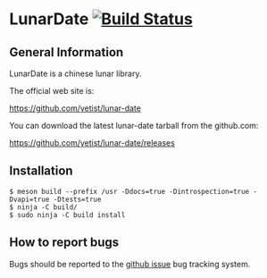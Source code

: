 # LunarDate [![Build Status](https://travis-ci.org/yetist/lunar-date.svg?branch=master)](https://travis-ci.org/yetist/lunar-date)

## General Information

LunarDate is a chinese lunar library.

The official web site is:

https://github.com/yetist/lunar-date

You can download the latest lunar-date tarball from the github.com:

https://github.com/yetist/lunar-date/releases

## Installation

```
$ meson build --prefix /usr -Ddocs=true -Dintrospection=true -Dvapi=true -Dtests=true
$ ninja -C build/
$ sudo ninja -C build install
```

## How to report bugs

Bugs should be reported to the [github issue](https://github.com/yetist/lunar-date/issues) bug tracking system.
